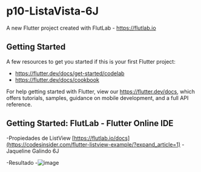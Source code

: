 # p10-ListaVista-6J

A new Flutter project created with FlutLab - https://flutlab.io

## Getting Started

A few resources to get you started if this is your first Flutter project:

- https://flutter.dev/docs/get-started/codelab
- https://flutter.dev/docs/cookbook

For help getting started with Flutter, view our
https://flutter.dev/docs, which offers tutorials,
samples, guidance on mobile development, and a full API reference.

## Getting Started: FlutLab - Flutter Online IDE

-Propiedades de ListView [https://flutlab.io/docs](https://codesinsider.com/flutter-listview-example/?expand_article=1)
-Jaqueline Galindo 6J

-Resultado
-![image](https://github.com/JaquelineGalindoHuitron/p10-ListaCard-6J/assets/143548375/430eecce-9463-44fc-97ed-c1782c4d4ac2)
